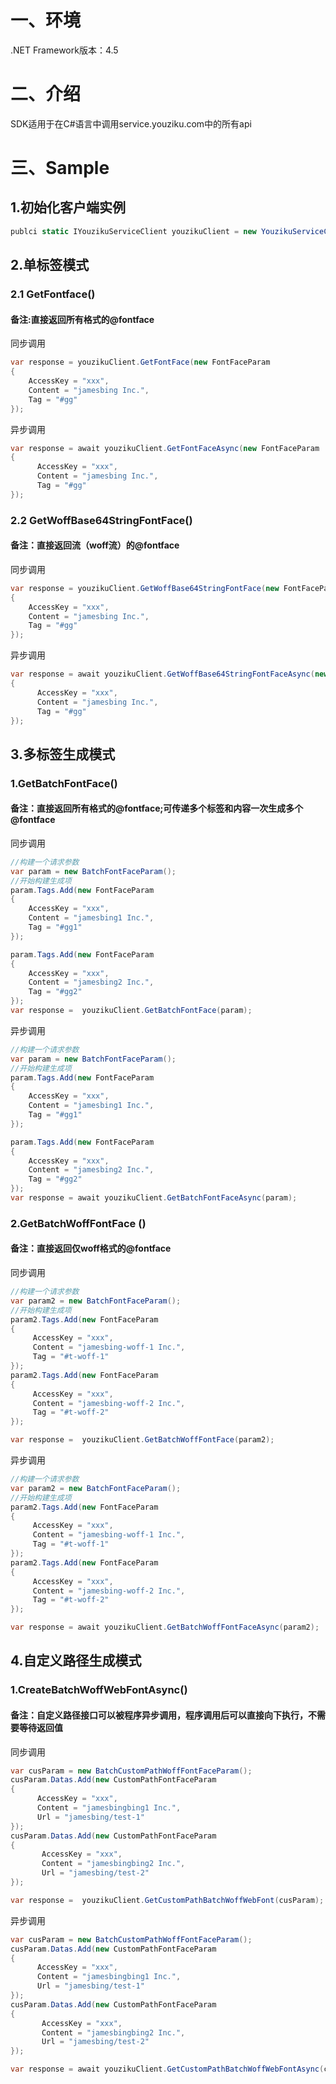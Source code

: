# 一、环境
.NET Framework版本：4.5

# 二、介绍

SDK适用于在C#语言中调用service.youziku.com中的所有api

# 三、Sample
## 1.初始化客户端实例
```csharp 
publci static IYouzikuServiceClient youzikuClient = new YouzikuServiceClient(apiKey: "xxxxxx");
```
## 2.单标签模式
### 2.1 GetFontface()
#### 备注:直接返回所有格式的@fontface
同步调用
``` csharp
var response = youzikuClient.GetFontFace(new FontFaceParam
{
    AccessKey = "xxx",
    Content = "jamesbing Inc.",
    Tag = "#gg"
});
```
异步调用
``` csharp
var response = await youzikuClient.GetFontFaceAsync(new FontFaceParam
{
      AccessKey = "xxx",
      Content = "jamesbing Inc.",
      Tag = "#gg"
});
```
### 2.2 GetWoffBase64StringFontFace()
#### 备注：直接返回流（woff流）的@fontface
同步调用
``` csharp
var response = youzikuClient.GetWoffBase64StringFontFace(new FontFaceParam
{
    AccessKey = "xxx",
    Content = "jamesbing Inc.",
    Tag = "#gg"
});
```
异步调用
``` csharp
var response = await youzikuClient.GetWoffBase64StringFontFaceAsync(new FontFaceParam
{
      AccessKey = "xxx",
      Content = "jamesbing Inc.",
      Tag = "#gg"
});
```
## 3.多标签生成模式
### 1.GetBatchFontFace()
#### 备注：直接返回所有格式的@fontface;可传递多个标签和内容一次生成多个@fontface
同步调用
``` csharp
//构建一个请求参数
var param = new BatchFontFaceParam();
//开始构建生成项
param.Tags.Add(new FontFaceParam
{
    AccessKey = "xxx",
    Content = "jamesbing1 Inc.",
    Tag = "#gg1"
});

param.Tags.Add(new FontFaceParam
{
    AccessKey = "xxx",
    Content = "jamesbing2 Inc.",
    Tag = "#gg2"
});
var response =  youzikuClient.GetBatchFontFace(param);
```
异步调用
``` csharp
//构建一个请求参数
var param = new BatchFontFaceParam();
//开始构建生成项
param.Tags.Add(new FontFaceParam
{
    AccessKey = "xxx",
    Content = "jamesbing1 Inc.",
    Tag = "#gg1"
});

param.Tags.Add(new FontFaceParam
{
    AccessKey = "xxx",
    Content = "jamesbing2 Inc.",
    Tag = "#gg2"
});
var response = await youzikuClient.GetBatchFontFaceAsync(param);
```
### 2.GetBatchWoffFontFace ()
#### 备注：直接返回仅woff格式的@fontface
同步调用
``` csharp
//构建一个请求参数
var param2 = new BatchFontFaceParam();
//开始构建生成项
param2.Tags.Add(new FontFaceParam
{
     AccessKey = "xxx",
     Content = "jamesbing-woff-1 Inc.",
     Tag = "#t-woff-1"
});
param2.Tags.Add(new FontFaceParam
{
     AccessKey = "xxx",
     Content = "jamesbing-woff-2 Inc.",
     Tag = "#t-woff-2"
});

var response =  youzikuClient.GetBatchWoffFontFace(param2);
```
异步调用
``` csharp
//构建一个请求参数
var param2 = new BatchFontFaceParam();
//开始构建生成项
param2.Tags.Add(new FontFaceParam
{
     AccessKey = "xxx",
     Content = "jamesbing-woff-1 Inc.",
     Tag = "#t-woff-1"
});
param2.Tags.Add(new FontFaceParam
{
     AccessKey = "xxx",
     Content = "jamesbing-woff-2 Inc.",
     Tag = "#t-woff-2"
});

var response = await youzikuClient.GetBatchWoffFontFaceAsync(param2);
```
## 4.自定义路径生成模式
### 1.CreateBatchWoffWebFontAsync()
#### 备注：自定义路径接口可以被程序异步调用，程序调用后可以直接向下执行，不需要等待返回值
同步调用
``` csharp
var cusParam = new BatchCustomPathWoffFontFaceParam();
cusParam.Datas.Add(new CustomPathFontFaceParam
{
      AccessKey = "xxx",
      Content = "jamesbingbing1 Inc.",
      Url = "jamesbing/test-1"
});
cusParam.Datas.Add(new CustomPathFontFaceParam
{
       AccessKey = "xxx",
       Content = "jamesbingbing2 Inc.",
       Url = "jamesbing/test-2"
});

var response =  youzikuClient.GetCustomPathBatchWoffWebFont(cusParam);
```
异步调用
``` csharp
var cusParam = new BatchCustomPathWoffFontFaceParam();
cusParam.Datas.Add(new CustomPathFontFaceParam
{
      AccessKey = "xxx",
      Content = "jamesbingbing1 Inc.",
      Url = "jamesbing/test-1"
});
cusParam.Datas.Add(new CustomPathFontFaceParam
{
       AccessKey = "xxx",
       Content = "jamesbingbing2 Inc.",
       Url = "jamesbing/test-2"
});

var response = await youzikuClient.GetCustomPathBatchWoffWebFontAsync(cusParam);
```
